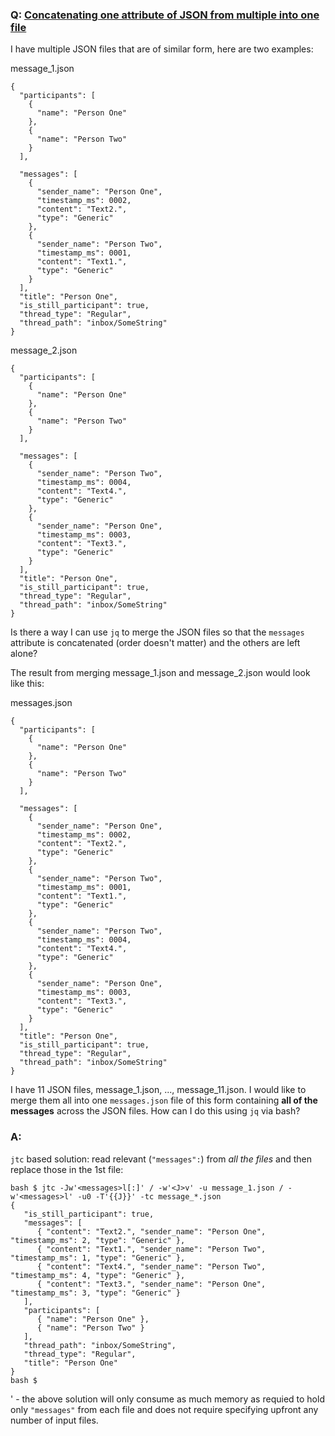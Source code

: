 ### Q: [Concatenating one attribute of JSON from multiple into one file](https://stackoverflow.com/questions/59975714/concatenating-one-attribute-of-json-from-multiple-into-one-file-using-jq)

I have multiple JSON files that are of similar form, here are two examples:

message_1.json
```
{
  "participants": [
    {
      "name": "Person One"
    },
    {
      "name": "Person Two"
    }
  ],

  "messages": [
    {
      "sender_name": "Person One",
      "timestamp_ms": 0002,
      "content": "Text2.",
      "type": "Generic"
    },
    {
      "sender_name": "Person Two",
      "timestamp_ms": 0001,
      "content": "Text1.",
      "type": "Generic"
    }
  ],
  "title": "Person One",
  "is_still_participant": true,
  "thread_type": "Regular",
  "thread_path": "inbox/SomeString"
}
```
message_2.json
```
{
  "participants": [
    {
      "name": "Person One"
    },
    {
      "name": "Person Two"
    }
  ],

  "messages": [
    {
      "sender_name": "Person Two",
      "timestamp_ms": 0004,
      "content": "Text4.",
      "type": "Generic"
    },
    {
      "sender_name": "Person One",
      "timestamp_ms": 0003,
      "content": "Text3.",
      "type": "Generic"
    }
  ],
  "title": "Person One",
  "is_still_participant": true,
  "thread_type": "Regular",
  "thread_path": "inbox/SomeString"
}
```


Is there a way I can use ```jq``` to merge the JSON files so that the ```messages``` attribute is concatenated (order doesn't matter) and the others are left alone?

The result from merging message_1.json and message_2.json would look like this:

messages.json
```
{
  "participants": [
    {
      "name": "Person One"
    },
    {
      "name": "Person Two"
    }
  ],

  "messages": [
    {
      "sender_name": "Person One",
      "timestamp_ms": 0002,
      "content": "Text2.",
      "type": "Generic"
    },
    {
      "sender_name": "Person Two",
      "timestamp_ms": 0001,
      "content": "Text1.",
      "type": "Generic"
    },
    {
      "sender_name": "Person Two",
      "timestamp_ms": 0004,
      "content": "Text4.",
      "type": "Generic"
    },
    {
      "sender_name": "Person One",
      "timestamp_ms": 0003,
      "content": "Text3.",
      "type": "Generic"
    }
  ],
  "title": "Person One",
  "is_still_participant": true,
  "thread_type": "Regular",
  "thread_path": "inbox/SomeString"
}
```

I have 11 JSON files, message_1.json, ..., message_11.json. I would like to merge them all into one ```messages.json``` file of this form containing **all of the messages** across the JSON files. How can I do this using ```jq``` via bash?


### A:
`jtc` based solution: read relevant (`"messages":`) from _all the files_ and then replace those in the 1st file:
```
bash $ jtc -Jw'<messages>l[:]' / -w'<J>v' -u message_1.json / -w'<messages>l' -u0 -T'{{J}}' -tc message_*.json
{
   "is_still_participant": true,
   "messages": [
      { "content": "Text2.", "sender_name": "Person One", "timestamp_ms": 2, "type": "Generic" },
      { "content": "Text1.", "sender_name": "Person Two", "timestamp_ms": 1, "type": "Generic" },
      { "content": "Text4.", "sender_name": "Person Two", "timestamp_ms": 4, "type": "Generic" },
      { "content": "Text3.", "sender_name": "Person One", "timestamp_ms": 3, "type": "Generic" }
   ],
   "participants": [
      { "name": "Person One" },
      { "name": "Person Two" }
   ],
   "thread_path": "inbox/SomeString",
   "thread_type": "Regular",
   "title": "Person One"
}
bash $ 
```
' - the above solution will only consume as much memory as requied to hold only `"messages"` from each file and does not require 
specifying upfront any number of input files. 







